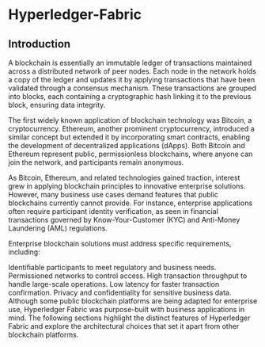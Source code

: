 # Hyperledger-Fabric
## Introduction
A blockchain is essentially an immutable ledger of transactions maintained across a distributed network of peer nodes. Each node in the network holds a copy of the ledger and updates it by applying transactions that have been validated through a consensus mechanism. These transactions are grouped into blocks, each containing a cryptographic hash linking it to the previous block, ensuring data integrity.

The first widely known application of blockchain technology was Bitcoin, a cryptocurrency. Ethereum, another prominent cryptocurrency, introduced a similar concept but extended it by incorporating smart contracts, enabling the development of decentralized applications (dApps). Both Bitcoin and Ethereum represent public, permissionless blockchains, where anyone can join the network, and participants remain anonymous.

As Bitcoin, Ethereum, and related technologies gained traction, interest grew in applying blockchain principles to innovative enterprise solutions. However, many business use cases demand features that public blockchains currently cannot provide. For instance, enterprise applications often require participant identity verification, as seen in financial transactions governed by Know-Your-Customer (KYC) and Anti-Money Laundering (AML) regulations.

Enterprise blockchain solutions must address specific requirements, including:

Identifiable participants to meet regulatory and business needs.
Permissioned networks to control access.
High transaction throughput to handle large-scale operations.
Low latency for faster transaction confirmation.
Privacy and confidentiality for sensitive business data.
Although some public blockchain platforms are being adapted for enterprise use, Hyperledger Fabric was purpose-built with business applications in mind. The following sections highlight the distinct features of Hyperledger Fabric and explore the architectural choices that set it apart from other blockchain platforms.
